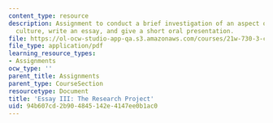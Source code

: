 ```yaml
---
content_type: resource
description: Assignment to conduct a brief investigation of an aspect of consumer
  culture, write an essay, and give a short oral presentation.
file: https://ol-ocw-studio-app-qa.s3.amazonaws.com/courses/21w-730-3-consumer-culture-fall-2002/94b607cd2b904845142e4147ee0b1ac0_essay_iii.pdf
file_type: application/pdf
learning_resource_types:
- Assignments
ocw_type: ''
parent_title: Assignments
parent_type: CourseSection
resourcetype: Document
title: 'Essay III: The Research Project'
uid: 94b607cd-2b90-4845-142e-4147ee0b1ac0
---
```

